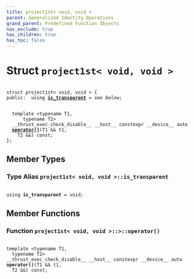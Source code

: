 ```yaml
---
title: project1st< void, void >
parent: Generalized Identity Operations
grand_parent: Predefined Function Objects
nav_exclude: true
has_children: true
has_toc: false
---
```


# Struct `project1st< void, void >`

<code class="doxybook">
<span>struct project1st&lt; void, void &gt; {</span>
<span>public:</span><span>&nbsp;&nbsp;using <b><a href="/thrust/api/classes/structproject1st_3_01void_00_01void_01_4.html#using-is_transparent">is&#95;transparent</a></b> = <i>see below</i>;</span>
<br>
<span>&nbsp;&nbsp;template &lt;typename T1,</span>
<span>&nbsp;&nbsp;&nbsp;&nbsp;&nbsp;&nbsp;typename T2&gt;</span>
<span>&nbsp;&nbsp;__thrust_exec_check_disable__ __host__ constexpr __device__ auto </span><span>&nbsp;&nbsp;<b><a href="/thrust/api/classes/structproject1st_3_01void_00_01void_01_4.html#function-operator()">operator()</a></b>(T1 && t1,</span>
<span>&nbsp;&nbsp;&nbsp;&nbsp;T2 &&) const;</span>
<span>};</span>
</code>

## Member Types

<h3 id="using-is_transparent">
Type Alias <code>project1st&lt; void, void &gt;::is&#95;transparent</code>
</h3>

<code class="doxybook">
<span>using <b>is_transparent</b> = void;</span></code>

## Member Functions

<h3 id="function-operator()">
Function <code>project1st&lt; void, void &gt;::&gt;::operator()</code>
</h3>

<code class="doxybook">
<span>template &lt;typename T1,</span>
<span>&nbsp;&nbsp;typename T2&gt;</span>
<span>__thrust_exec_check_disable__ __host__ constexpr __device__ auto </span><span><b>operator()</b>(T1 && t1,</span>
<span>&nbsp;&nbsp;T2 &&) const;</span></code>

